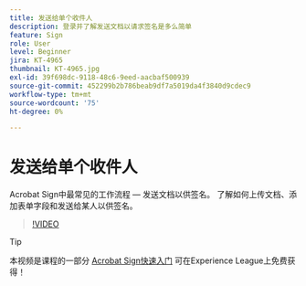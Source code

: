 ```yaml
---
title: 发送给单个收件人
description: 登录并了解发送文档以请求签名是多么简单
feature: Sign
role: User
level: Beginner
jira: KT-4965
thumbnail: KT-4965.jpg
exl-id: 39f698dc-9118-48c6-9eed-aacbaf500939
source-git-commit: 452299b2b786beab9df7a5019da4f3840d9cdec9
workflow-type: tm+mt
source-wordcount: '75'
ht-degree: 0%

---
```


# 发送给单个收件人

Acrobat Sign中最常见的工作流程 — 发送文档以供签名。 了解如何上传文档、添加表单字段和发送给某人以供签名。

>[!VIDEO](https://video.tv.adobe.com/v/341295?quality=12&learn=on&hidetitle=true)

>[!TIP]
>
>本视频是课程的一部分 [Acrobat Sign快速入门](https://experienceleague.adobe.com/?recommended=Sign-U-1-2020.1) 可在Experience League上免费获得！